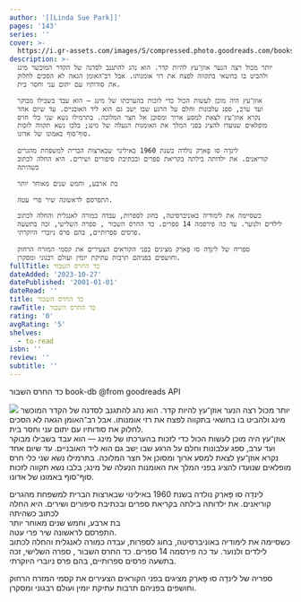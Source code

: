 ```yaml
---
author: '[[Linda Sue Park]]'
pages: '143'
series: ''
cover: >-
  https://i.gr-assets.com/images/S/compressed.photo.goodreads.com/books/1443286713l/26819969._SY475_.jpg
description: >-
  יותר מכול רצה הנער אוזן־עץ להיות קדר. הוא נהג להתגנב לסדנה של הקדר המוכשר מינג
  ולהביט בו בחשאי בתקווה לפצח את רזי אומנותו. אבל רב־האומן הגאה לא הסכים לחלוק
  את סודותיו עם יתום עני וחסר בית.  

  אוזן־עץ היה מוכן לעשות הכול כדי לזכות בהערכתו של מינג — הוא עבד בשבילו מבוקר
  ועד ערב, ספג עלבונות וחלם על הרגע שבו יֵשב גם הוא ליד האובניים. עד שיום אחד
  נקרא אוזן־עץ לצאת למסע ארוך ומסוכן אל חצר המלוכה. בתרמילו נשא שני כלי חרס
  מופלאים שנועדו להציג בפני המלך את האומנות הנעלה של מינג; בלבו נשא תקווה לזכות
  סוף־סוף באמונו של אדונו.  
    
  לינדָה סוּ פָּארְק נולדה בשנת 1960 באילינוי שבארצות הברית למשפחת מהגרים
  קוריאנים. את ילדותה בילתה בקריאת ספרים ובכתיבת סיפורים ושירים. היא החלה לכתוב
  כשהיתה  

  בת ארבע, וחמש שנים מאוחר יותר  

  התפרסם לראשונה שיר פרי עטה.  

  כשסיימה את לימודיה באוניברסיטה, בחוג לספרות, עבדה כמורה לאנגלית והחלה לכתוב
  לילדים ולנוער. עד כה פירסמה 14 ספרים. כד החרס השבור , ספרה השלישי, זכה בתשעה
  פרסים ספרותיים, בהם פרס ניוברי היוקרתי.  
    
  ספריה של לינדָה סוּ פָּארְק מציגים בפני הקוראים הצעירים את קסמי המזרח הרחוק
  וחושפים בפניהם תרבות עתיקת יומין ועולם רבגוני ומסקרן.
fullTitle: כד החרס השבור
dateAdded: '2023-10-27'
datePublished: '2001-01-01'
dateRead: ''
title: כד החרס השבור
rawTitle: כד החרס השבור
rating: '0'
avgRating: '5'
shelves:
  - to-read
isbn: ''
review: ''
subtitle: ''
---
```

כד החרס השבור book-db 
@from goodreads API

![](https:&#x2F;&#x2F;i.gr-assets.com&#x2F;images&#x2F;S&#x2F;compressed.photo.goodreads.com&#x2F;books&#x2F;1443286713l&#x2F;26819969._SY475_.jpg)
יותר מכול רצה הנער אוזן־עץ להיות קדר. הוא נהג להתגנב לסדנה של הקדר המוכשר מינג ולהביט בו בחשאי בתקווה לפצח את רזי אומנותו. אבל רב־האומן הגאה לא הסכים לחלוק את סודותיו עם יתום עני וחסר בית.  
אוזן־עץ היה מוכן לעשות הכול כדי לזכות בהערכתו של מינג — הוא עבד בשבילו מבוקר ועד ערב, ספג עלבונות וחלם על הרגע שבו יֵשב גם הוא ליד האובניים. עד שיום אחד נקרא אוזן־עץ לצאת למסע ארוך ומסוכן אל חצר המלוכה. בתרמילו נשא שני כלי חרס מופלאים שנועדו להציג בפני המלך את האומנות הנעלה של מינג; בלבו נשא תקווה לזכות סוף־סוף באמונו של אדונו.  
  
לינדָה סוּ פָּארְק נולדה בשנת 1960 באילינוי שבארצות הברית למשפחת מהגרים קוריאנים. את ילדותה בילתה בקריאת ספרים ובכתיבת סיפורים ושירים. היא החלה לכתוב כשהיתה  
בת ארבע, וחמש שנים מאוחר יותר  
התפרסם לראשונה שיר פרי עטה.  
כשסיימה את לימודיה באוניברסיטה, בחוג לספרות, עבדה כמורה לאנגלית והחלה לכתוב לילדים ולנוער. עד כה פירסמה 14 ספרים. כד החרס השבור , ספרה השלישי, זכה בתשעה פרסים ספרותיים, בהם פרס ניוברי היוקרתי.  
  
ספריה של לינדָה סוּ פָּארְק מציגים בפני הקוראים הצעירים את קסמי המזרח הרחוק וחושפים בפניהם תרבות עתיקת יומין ועולם רבגוני ומסקרן.